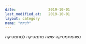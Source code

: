 ```yaml
---
date:               2019-10-01
last_modified_at:   2019-10-01
layout: category
name: "לוגיקה"
---
```

כשהמתמטיקה עושה מתמטיקה למתמטיקה